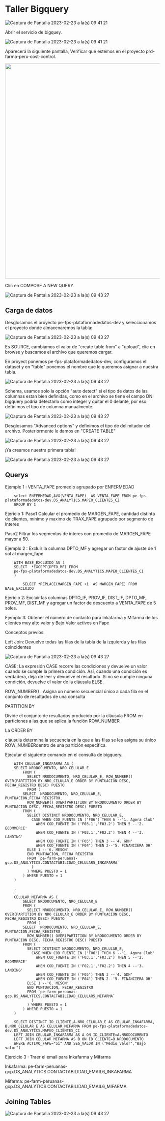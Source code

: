 # Taller Bigquery

![Captura de Pantalla 2023-02-23 a la(s) 09 41 21](images/0.png)

Abrir el servicio de bigquey.

![Captura de Pantalla 2023-02-23 a la(s) 09 41 21](images/1.png)

Aparecerá la siguiente pantalla, Verificar que estemos en el proyecto prd-farma-peru-cost-control.

<img width="700" src="images/2.png">

Clic en COMPOSE A NEW QUERY.

![Captura de Pantalla 2023-02-23 a la(s) 09 43 27](images/3.png)

## Carga de datos

Desglosamos el proyecto pe-fps-plataformadedatos-dev y seleccionamos el proyecto donde almacenaremos la tabla:

![Captura de Pantalla 2023-02-23 a la(s) 09 43 27](images/4.png)

Es SOURCE, cambiamos el valor de "create table from" a "upload", clic en browse y buscamos el archivo que queremos cargar.

En proyect ponemos pe-fps-plataformadedatos-dev, configuramos el dataset y en "table" ponemos el nombre que le queremos asignar a nuestra tabla.

![Captura de Pantalla 2023-02-23 a la(s) 09 43 27](images/5.PNG)

Schema, usamos solo la opción "auto detect" si el tipo de datos de las columnas estan bien definidas, como en el archivo se tiene el campo DNI bigquery podria detectarlo como integer y quitar el 0 delante, por eso definimos el tipo de columna manualmente.

![Captura de Pantalla 2023-02-23 a la(s) 09 43 27](images/6.PNG)

Desglosamos "Advanced options" y definimos el tipo de delimitador del archivo. Posteriormente le damos en "CREATE TABLE"

![Captura de Pantalla 2023-02-23 a la(s) 09 43 27](images/7.PNG)

¡Ya creamos nuestra primera tabla!

![Captura de Pantalla 2023-02-23 a la(s) 09 43 27](images/8.PNG)

## Querys

Ejemplo 1 : VENTA_FAPE promedio agrupado por ENFERMEDAD

		select ENFERMEDAD,AVG(VENTA_FAPE)  AS VENTA_FAPE FROM pe-fps-plataformadedatos-dev.DS_ANALYTICS.MAPEO_CLIENTES_CI
		GROUP BY 1

Ejericio 1:
Paso1 Calcular el promedio de MARGEN_FAPE, cantidad distinta de clientes, mínimo y maximo de TRAX_FAPE agrupado por segmento de interes
	
Paso2 Filtrar los segmentos de interes con promedio de MARGEN_FAPE mayor a 50.
	
Ejemplo 2 : Excluir  la columna DPTO_MF y agregar un factor de ajuste de 1 sol al margen_fape

		WITH BASE_EXCLUIDO AS (
		SELECT  *EXCEPT(DPTO_MF) FROM 
		pe-fps-plataformadedatos-dev.DS_ANALYTICS.MAPEO_CLIENTES_CI
		)

	        SELECT *REPLACE(MARGEN_FAPE +1  AS MARGEN_FAPE) FROM BASE_EXCLUIDO

Ejericio 2: Excluir las columnas DPTO_IF, PROV_IF, DIST_IF, DPTO_MF, PROV_MF, DIST_MF y agregar un factor de descuento a VENTA_FAPE de 5 soles.


Ejemplo 3: Obtener el número de contacto para Inkafarma y Mifarma de los clientes muy alto valor y Bajo Valor activos en Fape

Conceptos previos:

Left Join: Devuelve todas las filas de la tabla de la izquierda y las filas coincidentes

![Captura de Pantalla 2023-02-23 a la(s) 09 43 27](images/9.png)

CASE: La expresión CASE recorre las condiciones y devuelve un valor cuando se cumple la primera condición. Así, cuando una condición es verdadera, deja de leer y devuelve el resultado. Si no se cumple ninguna condición, devuelve el valor de la cláusula ELSE.

ROW_NUMBER() : Asigna un número secuencial único a cada fila en el conjunto de resultados de una consulta

PARTITION BY

Divide el conjunto de resultados producido por la cláusula FROM en particiones a las que se aplica la función ROW_NUMBER

La ORDER BY

cláusula determina la secuencia en la que a las filas se les asigna su único ROW_NUMBERdentro de una partición específica.
 
Ejecutar el siguiente comando en el consulta de bigquery.

	
		WITH CELULAR_INKAFARMA AS (
		SELECT NRODOCUMENTO, NRO_CELULAR_E
		    FROM (
		      SELECT NRODOCUMENTO, NRO_CELULAR_E, ROW_NUMBER() OVER(PARTITION BY NRO_CELULAR_E ORDER BY PUNTUACION DESC, FECHA_REGISTRO DESC) PUESTO
		      FROM (
			SELECT  NRODOCUMENTO, NRO_CELULAR_E, PUNTUACION,FECHA_REGISTRO,
			  ROW_NUMBER() OVER(PARTITION BY NRODOCUMENTO ORDER BY PUNTUACION DESC, FECHA_REGISTRO DESC) PUESTO
			FROM (
			  SELECT DISTINCT NRODOCUMENTO, NRO_CELULAR_E,
			    CASE WHEN COD_FUENTE IN ('F06') THEN 6 --'1. Agora Club'
			      WHEN COD_FUENTE IN ('F03.1','F03.2') THEN 5 --'2. ECOMMERCE'
			      WHEN COD_FUENTE IN ('F02.1','F02.2') THEN 4 --'3. LANDING'
			      WHEN COD_FUENTE IN ('F05') THEN 3 --'4. GDH'
			      WHEN COD_FUENTE IN ('F04') THEN 2--'5. FINANCIERA OH'
			  ELSE 1 --'6. MESON'
			  END PUNTUACION, FECHA_REGISTRO
			  FROM `pe-farm-peruanas-gcp.DS_ANALYTICS.CONTACTABILIDAD_CELULAR5_INKAFARMA`
				)
			  ) WHERE PUESTO = 1
		    ) WHERE PUESTO = 1
		)

		,

		CELULAR_MIFARMA AS (
		    SELECT NRODOCUMENTO, NRO_CELULAR_E
		    FROM (
		      SELECT NRODOCUMENTO, NRO_CELULAR_E, ROW_NUMBER() OVER(PARTITION BY NRO_CELULAR_E ORDER BY PUNTUACION DESC, FECHA_REGISTRO DESC) PUESTO
		      FROM (
			SELECT  NRODOCUMENTO, NRO_CELULAR_E, PUNTUACION,FECHA_REGISTRO,
			  ROW_NUMBER() OVER(PARTITION BY NRODOCUMENTO ORDER BY PUNTUACION DESC, FECHA_REGISTRO DESC) PUESTO
			FROM (
			  SELECT DISTINCT NRODOCUMENTO, NRO_CELULAR_E,
			    CASE WHEN COD_FUENTE IN ('F06') THEN 6 --'1. Agora Club'
			      WHEN COD_FUENTE IN ('F03.1','F03.2') THEN 5 --'2. ECOMMERCE'
			      WHEN COD_FUENTE IN ('F02.1','F02.2') THEN 4 --'3. LANDING'
			      WHEN COD_FUENTE IN ('F05') THEN 3 --'4. GDH'
			      WHEN COD_FUENTE IN ('F04') THEN 2--'5. FINANCIERA OH'
			  ELSE 1 --'6. MESON'
			  END PUNTUACION, FECHA_REGISTRO
			  FROM `pe-farm-peruanas-gcp.DS_ANALYTICS.CONTACTABILIDAD_CELULAR5_MIFARMA`
				)
			  ) WHERE PUESTO = 1
		    ) WHERE PUESTO = 1
		)

		SELECT DISTINCT ID_CLIENTE,A.NRO_CELULAR_E AS CELULAR_INKAFARMA, B.NRO_CELULAR_E AS CELULAR_MIFARMA FROM pe-fps-plataformadedatos-dev.DS_ANALYTICS.MAPEO_CLIENTES_CI
		LEFT JOIN CELULAR_INKAFARMA AS A ON ID_CLIENTE=A.NRODOCUMENTO
		LEFT JOIN CELULAR_MIFARMA AS B ON ID_CLIENTE=B.NRODOCUMENTO
		WHERE ACTIVO_FAPE="Si" AND SEG_VALOR IN ("Medio valor","Bajo valor")
	

Ejercicio 3 : Traer el email para Inkafarma y Mifarma

Inkafarma: pe-farm-peruanas-gcp.DS_ANALYTICS.CONTACTABILIDAD_EMAIL6_INKAFARMA

Mifarma: pe-farm-peruanas-gcp.DS_ANALYTICS.CONTACTABILIDAD_EMAIL6_MIFARMA

## Joining Tables

![Captura de Pantalla 2023-02-23 a la(s) 09 43 27](images/10.PNG)

